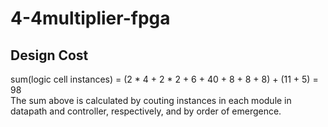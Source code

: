 # 4-4multiplier-fpga
## Design Cost
sum(logic cell instances) = (2 * 4 + 2 * 2 + 6 + 40 + 8 + 8 + 8) + (11 + 5) = 98
<br>
The sum above is calculated by couting instances in each module in datapath and controller, respectively, and by order of emergence.